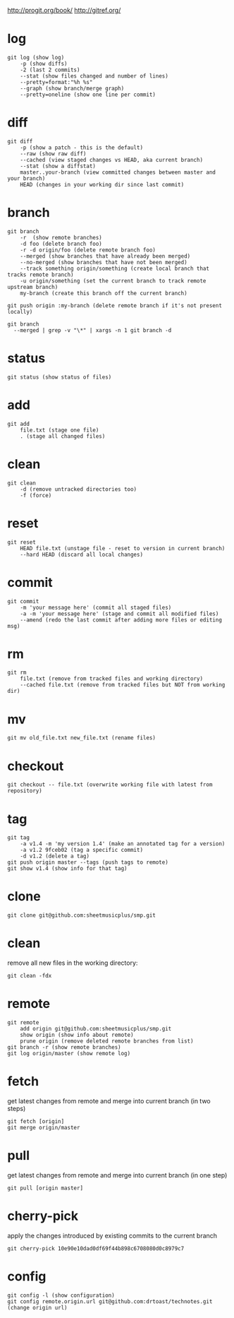 http://progit.org/book/
http://gitref.org/

# log

    git log (show log)
        -p (show diffs)
        -2 (last 2 commits)
        --stat (show files changed and number of lines)
        --pretty=format:"%h %s"
        --graph (show branch/merge graph)
        --pretty=oneline (show one line per commit)

# diff

    git diff
        -p (show a patch - this is the default)
        --raw (show raw diff)
        --cached (view staged changes vs HEAD, aka current branch)
        --stat (show a diffstat)
        master..your-branch (view committed changes between master and your branch)
        HEAD (changes in your working dir since last commit)

# branch

    git branch
        -r  (show remote branches)
        -d foo (delete branch foo)
        -r -d origin/foo (delete remote branch foo)
        --merged (show branches that have already been merged)
        --no-merged (show branches that have not been merged)
        --track something origin/something (create local branch that tracks remote branch)
        -u origin/something (set the current branch to track remote upstream branch)
        my-branch (create this branch off the current branch)

    git push origin :my-branch (delete remote branch if it's not present locally)

    git branch
      --merged | grep -v "\*" | xargs -n 1 git branch -d

# status

    git status (show status of files)

# add

    git add
        file.txt (stage one file)
        . (stage all changed files)

# clean

    git clean
        -d (remove untracked directories too)
        -f (force)

# reset

    git reset
        HEAD file.txt (unstage file - reset to version in current branch)
        --hard HEAD (discard all local changes)

# commit

    git commit
        -m 'your message here' (commit all staged files)
        -a -m 'your message here' (stage and commit all modified files)
        --amend (redo the last commit after adding more files or editing msg)

# rm

    git rm
        file.txt (remove from tracked files and working directory)
        --cached file.txt (remove from tracked files but NOT from working dir)

# mv

    git mv old_file.txt new_file.txt (rename files)

# checkout

    git checkout -- file.txt (overwrite working file with latest from repository)

# tag

    git tag
        -a v1.4 -m 'my version 1.4' (make an annotated tag for a version)
        -a v1.2 9fceb02 (tag a specific commit)
        -d v1.2 (delete a tag)
    git push origin master --tags (push tags to remote)
    git show v1.4 (show info for that tag)

# clone

    git clone git@github.com:sheetmusicplus/smp.git

# clean

remove all new files in the working directory:

    git clean -fdx

# remote

    git remote
        add origin git@github.com:sheetmusicplus/smp.git
        show origin (show info about remote)
        prune origin (remove deleted remote branches from list)
    git branch -r (show remote branches)
    git log origin/master (show remote log)

# fetch

get latest changes from remote and merge into current branch (in two steps)

    git fetch [origin]
    git merge origin/master

# pull

get latest changes from remote and merge into current branch (in one step)

    git pull [origin master]

# cherry-pick

apply the changes introduced by existing commits to the current branch

    git cherry-pick 10e90e10dad0df69f44b898c6708080d0c8979c7


# config

    git config -l (show configuration)
    git config remote.origin.url git@github.com:drtoast/technotes.git (change origin url)
